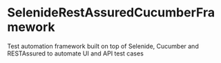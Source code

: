 # SelenideRestAssuredCucumberFramework
Test automation framework built on top of Selenide, Cucumber and RESTAssured to automate UI and API test cases
